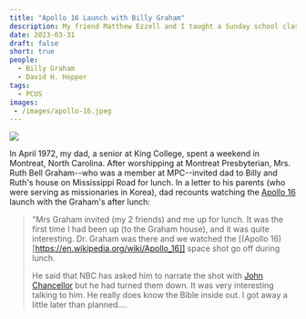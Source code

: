 ```yaml
---
title: "Apollo 16 Launch with Billy Graham"
description: My friend Matthew Ezzell and I taught a Sunday school class on American Presbyterian History at Shiloh Presbyterian Church.
date: 2023-03-31
draft: false
short: true
people:
  - Billy Graham
  - David H. Hopper
tags:
  - PCUS
images:
 - /images/apollo-16.jpeg
---
```


![](/images/apollo-16.jpeg)

In April 1972, my dad, a senior at King College, spent a weekend in Montreat, North Carolina. After worshipping at Montreat Presbyterian, Mrs. Ruth Bell Graham--who was a member at MPC--invited dad to Billy and Ruth's house on Mississippi Road for lunch. In a letter to his parents (who were serving as missionaries in Korea), dad recounts watching the [Apollo 16](https://en.wikipedia.org/wiki/Apollo_16) launch with the Graham's after lunch:


> "Mrs Graham invited (my 2 friends) and me up for lunch. It was the first time I had been up (to the Graham house), and it was quite interesting. Dr. Graham was there and we watched the [(Apollo 16)[https://en.wikipedia.org/wiki/Apollo_16]] space shot go off during lunch. 
> 
> He said that NBC has asked him to narrate the shot with [John Chancellor](https://en.wikipedia.org/wiki/John_Chancellor) but he had turned them down. It was very interesting talking to him. He really does know the Bible inside out. I got away a little later than planned....

